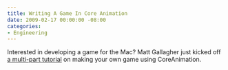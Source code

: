 ```yaml
---
title: Writing A Game In Core Animation
date: 2009-02-17 00:00:00 -08:00
categories:
- Engineering
---
```


<p>Interested in developing a game for the Mac? Matt Gallagher just kicked off <a href="http://cocoawithlove.com/2009/02/asteroids-style-game-in-coreanimation.html">a multi-part tutorial</a> on making your own game using CoreAnimation. </p>
